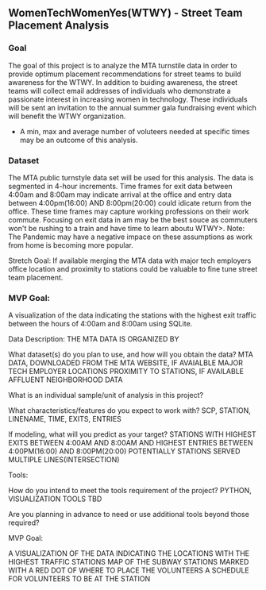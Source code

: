 ## WomenTechWomenYes(WTWY) - Street Team Placement Analysis 

### Goal
The goal of this project is to analyze the MTA turnstile data in order to provide optimum placement recommendations for street teams to build awareness for the WTWY.  In addition to buiding awareness, the street teams will collect email addresses of individuals who demonstrate a passionate interest in increasing women in technology.  These individuals will be sent an invitation to the annual summer gala fundraising event which will benefit the WTWY organization.
* A min, max and average number of voluteers needed at specific times may be an outcome of this analysis.

### Dataset 
The MTA public turnstyle data set will be used for this analysis.  The data is segmented in 4-hour increments.  Time frames for exit data between 4:00am and 8:00am may indicate arrival at the office and entry data between 4:00pm(16:00) AND 8:00pm(20:00) could idicate return from the office.  These time frames may capture working professions on their work commute.  Focusing on exit data in am may be the best souce as commuters won't be rushing to a train and have time to learn aboutu WTWY>. Note: The Pandemic may have a negative impace on these assumptions as work from home is becoming more popular.

Stretch Goal: If available merging the MTA data with major tech employers office location and proximity to stations could be valuable to fine tune street team placement. 

### MVP Goal:
  A visualization of the data indicating the stations with the highest exit traffic between the hours of 4:00am and 8:00am using SQLite.



Data Description:  THE MTA DATA IS ORGANIZED BY 

What dataset(s) do you plan to use, and how will you obtain the data? 
MTA DATA, DOWNLOADED FROM THE MTA WEBSITE, IF AVAIALBLE MAJOR TECH EMPLOYER LOCATIONS PROXIMITY TO STATIONS, IF AVAILABLE AFFLUENT NEIGHBORHOOD DATA

What is an individual sample/unit of analysis in this project? 

What characteristics/features do you expect to work with? SCP, STATION, LINENAME, TIME, EXITS, ENTRIES

If modeling, what will you predict as your target? 
STATIONS WITH HIGHEST EXITS BETWEEN 4:00AM AND 8:00AM AND HIGHEST ENTRIES BETWEEN 4:00PM(16:00) AND 8:00PM(20:00)
POTENTIALLY STATIONS SERVED MULTIPLE LINES(INTERSECTION)

Tools:

How do you intend to meet the tools requirement of the project? PYTHON, VISUALIZATION TOOLS TBD

Are you planning in advance to need or use additional tools beyond those required?

MVP Goal:

A VISUALIZATION OF THE DATA INDICATING THE LOCATIONS WITH THE HIGHEST TRAFFIC STATIONS
MAP OF THE SUBWAY STATIONS MARKED WITH A RED DOT OF WHERE TO PLACE THE VOLUNTEERS
A SCHEDULE FOR VOLUNTEERS TO BE AT THE STATION
